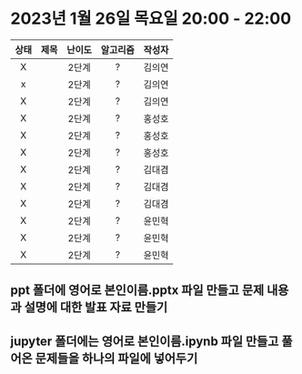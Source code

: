 # 2023년 1월 26일 목요일 20:00 - 22:00

|상태|제목|난이도|알고리즘|작성자  
|:---:|:---:|:---:|:---:|:---:|  
|X| |2단계|?|김의연  
|x| |2단계|?|김의연  
|X| |2단계|?|김의연  
|X| |2단계|?|홍성호
|X| |2단계|?|홍성호
|X| |2단계|?|홍성호
|X| |2단계|?|김대겸
|X| |2단계|?|김대겸  
|X| |2단계|?|김대겸  
|X| |2단계|?|윤민혁
|X| |2단계|?|윤민혁
|X| |2단계|?|윤민혁

## ppt 폴더에 영어로 본인이름.pptx 파일 만들고 문제 내용과 설명에 대한 발표 자료 만들기
## jupyter 폴더에는 영어로 본인이름.ipynb 파일 만들고 풀어온 문제들을 하나의 파일에 넣어두기
